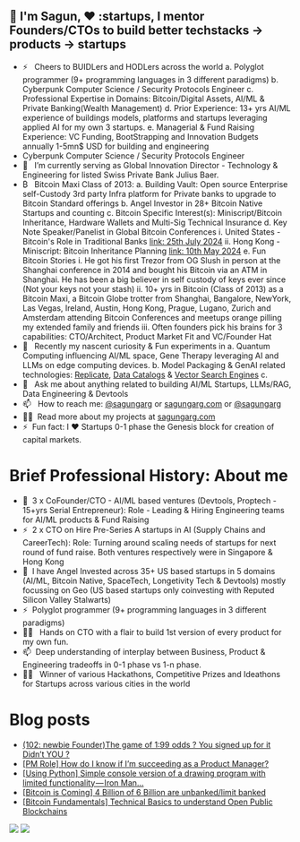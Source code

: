 ## 👋 I'm Sagun, :heart: :startups, I mentor Founders/CTOs to build better techstacks -> products -> startups

- ⚡ &nbsp; Cheers to BUIDLers and HODLers across the world
            a. Polyglot programmer (9+ programming languages in 3 different paradigms)
            b. Cyberpunk Computer Science / Security Protocols Engineer
            c. Professional Expertise in Domains: Bitcoin/Digital Assets, AI/ML & Private Banking(Wealth Management)
            d. Prior Experience: 13+ yrs AI/ML experience of buildings models, platforms and startups leveraging applied AI for my own 3 startups.
            e. Managerial & Fund Raising Experience: VC Funding, BootStrapping and Innovation Budgets annually 1-5mn$ USD for building and engineering
- Cyberpunk Computer Science / Security Protocols Engineer  
- 👋 &nbsp; I’m currently serving as Global Innovation Director - Technology & Engineering for listed Swiss Private Bank Julius Baer.
- ₿ &nbsp; Bitcoin Maxi Class of 2013:
           a. Building Vault: Open source Enterprise self-Custody 3rd party Infra platform for Private banks to upgrade to Bitcoin Standard offerings
           b. Angel Investor in 28+ Bitcoin Native Startups and counting
           c. Bitcoin Specific Interest(s): Miniscript/Bitcoin Inheritance, Hardware Wallets and Multi-Sig Technical Insurance
           d. Key Note Speaker/Panelist in Global Bitcoin Conferences
                  i. United States - Bitcoin's Role in Traditional Banks [link: 25th July 2024](https://www.youtube.com/watch?v=XugPQ2cDZu8&t=925s)
                  ii. Hong Kong - Miniscript: Bitcoin Inheritance Planning [link: 10th May 2024](https://youtu.be/76lVeHxGh_A)
           e. Fun Bitcoin Stories
                  i. He got his first Trezor from OG Slush in person at the Shanghai conference in 2014 and bought his Bitcoin via an ATM in Shanghai. He has been a big believer in self custody of keys ever since (Not your keys not your stash)
                  ii. 10+ yrs in Bitcoin (Class of 2013) as a Bitcoin Maxi, a Bitcoin Globe trotter from Shanghai, Bangalore, NewYork, Las Vegas, Ireland, Austin, Hong Kong, Prague, Lugano, Zurich and Amsterdam attending Bitcoin Conferences and meetups orange pilling my extended family and friends
                  iii. Often founders pick his brains for 3 capabilities: CTO/Architect, Product Market Fit and VC/Founder Hat
- 🌱 &nbsp; Recently my nascent curiosity & Fun experiments in
           a. Quantum Computing influencing AI/ML space, Gene Therapy leveraging AI and LLMs on edge computing devices. 
           b. Model Packaging & GenAI related technologies: [Replicate](https://replicate.ai/), [Data Catalogs](https://www.amundsen.io/) & [Vector Search Engines](https://github.com/semi-technologies/weaviate)
           c. 
- 💬 &nbsp; Ask me about anything related to building AI/ML Startups, LLMs/RAG, Data Engineering & Devtools
- 📫 &nbsp; How to reach me: [@sagungarg](https://twitter.com/sagungarg) or <a rel="me" href="https://sagungarg.com">sagungarg.com</a> or [@sagungarg](https://www.linkedin.com/in/sagungarg/) 
- 👨‍💻 &nbsp;Read more about my projects at [sagungarg.com](https://sagungarg.com/0-tech-portfolio)
- ⚡ &nbsp;Fun fact: I :heart: Startups 0-1 phase the Genesis block for creation of capital markets. 

# Brief Professional History: About me
- 🌱 &nbsp;3 x CoFounder/CTO - AI/ML based ventures (Devtools, Proptech - 15+yrs Serial Entrepreneur): Role - Leading & Hiring Engineering teams for AI/ML products &  Fund Raising
- ⚡ &nbsp;2 x CTO on Hire Pre-Series A startups in AI (Supply Chains and CareerTech): Role: Turning around scaling needs of startups for next round of fund raise. Both ventures respectively were in Singapore & Hong Kong
- 👋 &nbsp;I have Angel Invested across 35+ US based startups in 5 domains (AI/ML, Bitcoin Native, SpaceTech, Longetivity Tech & Devtools) mostly focussing on Geo (US based startups only coinvesting with Reputed Silicon Valley Stalwarts) 
- ⚡ &nbsp;Polyglot programmer (9+ programming languages in 3 different paradigms)
- 👨‍💻 &nbsp; Hands on CTO with a flair to build 1st version of every product for my own fun. 
- 📫 &nbsp;Deep understanding of interplay between Business, Product & Engineering tradeoffs in 0-1 phase vs 1-n phase. 
- 👨‍💻 &nbsp; Winner of various Hackathons, Competitive Prizes and Ideathons for Startups across various cities in the world

# Blog posts
<!-- BLOG-POST-LIST:START -->
- [&lpar;102: newbie Founder&rpar;The game of 1:99 odds ? You signed up for it Didn’t YOU ?](https://medium.com/@sagungarg/102-newbie-founder-the-game-of-1-99-odds-you-signed-up-for-it-didnt-you-4c8ccc7d02f1?source=rss-a4d148c7e377------2)
- [[PM Role] How do I know if I’m succeeding as a Product Manager?](https://medium.com/@sagungarg/pm-role-how-do-i-know-if-im-succeeding-as-a-product-manager-6cf76f558983?source=rss-a4d148c7e377------2)
- [[Using Python] Simple console version of a drawing program with limited functionality — Iron Man…](https://medium.com/@sagungarg/using-python-simple-console-version-of-a-drawing-program-with-limited-functionality-iron-man-e4e12128dfb2?source=rss-a4d148c7e377------2)
- [[Bitcoin is Coming] 4 Billion of 6 Billion are unbanked/limit banked](https://medium.com/@sagungarg/4-billion-of-6-billion-are-unbanked-limit-banked-and-they-are-first-ones-to-get-disrupted-by-935deae8698a?source=rss-a4d148c7e377------2)
- [[Bitcoin Fundamentals] Technical Basics to understand Open Public Blockchains](https://medium.com/@sagungarg/bitcoin-fundamentals-technical-basics-to-understand-open-public-blockchains-3908ff8d3ee7?source=rss-a4d148c7e377------2)
<!-- BLOG-POST-LIST:END -->

![](https://komarev.com/ghpvc/?username=sagungargs15)
![](https://hit.yhype.me/github/profile?user_id=75983174)
